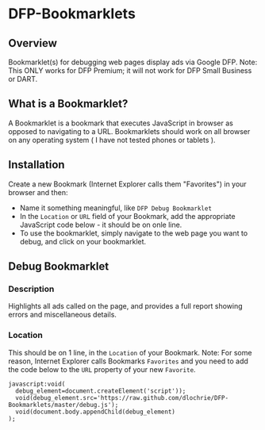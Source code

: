 # DFP-Bookmarklets
## Overview
Bookmarklet(s) for debugging web pages display ads via Google DFP. Note: This ONLY works for DFP Premium; it will not work for DFP Small Business or DART.

## What is a Bookmarklet?
A Bookmarklet is a bookmark that executes JavaScript in browser as opposed to navigating to a URL. Bookmarklets should work on all browser on any operating system ( I have not tested phones or tablets ).

## Installation
Create a new Bookmark (Internet Explorer calls them "Favorites") in your browser and then:
*  Name it something meaningful, like `DFP Debug Bookmarklet`
*  In the `Location` or `URL` field of your Bookmark, add the appropriate JavaScript code below - it should be on onle line.
*  To use the bookmarklet, simply navigate to the web page you want to debug, and click on your bookmarklet.

## Debug Bookmarklet
### Description
Highlights all ads called on the page, and provides a full report showing errors and miscellaneous details.

### Location

This should be on 1 line, in the `Location` of your Bookmark.
Note: For some reason, Internet Explorer calls Bookmarks `Favorites` and you need to add the code below to the `URL` property of your new `Favorite`.

    javascript:void(
      debug_element=document.createElement('script'));
      void(debug_element.src='https://raw.github.com/dlochrie/DFP-Bookmarklets/master/debug.js');
      void(document.body.appendChild(debug_element)
    );


